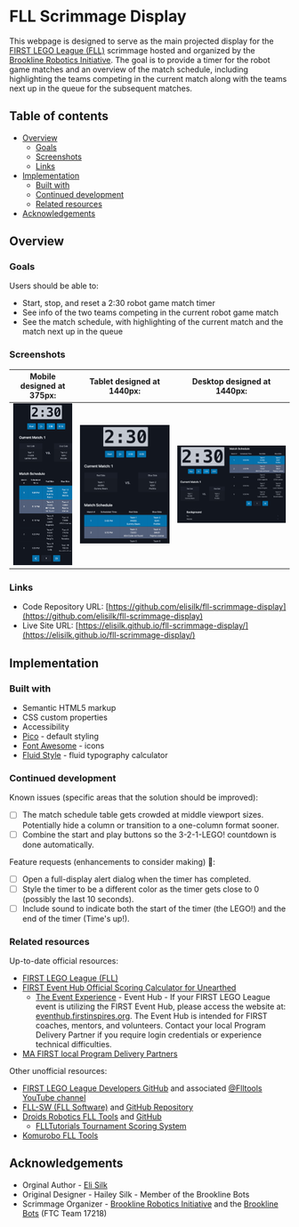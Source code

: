 # FLL Scrimmage Display

This webpage is designed to serve as the main projected display for the [FIRST LEGO League (FLL)](https://www.firstlegoleague.org/) scrimmage hosted and organized by the [Brookline Robotics Initiative](https://www.brooklinerobotics.org/). The goal is to provide a timer for the robot game matches and an overview of the match schedule, including highlighting the teams competing in the current match along with the teams next up in the queue for the subsequent matches.

## Table of contents

- [Overview](#overview)
  - [Goals](#goals)
  - [Screenshots](#screenshots)
  - [Links](#links)
- [Implementation](#implementation)
  - [Built with](#built-with)
  - [Continued development](#continued-development)
  - [Related resources](#related-resources)
- [Acknowledgements](#acknowledgements)

## Overview

### Goals

Users should be able to:

- Start, stop, and reset a 2:30 robot game match timer
- See info of the two teams competing in the current robot game match
- See the match schedule, with highlighting of the current match and the match next up in the queue

### Screenshots

|        Mobile designed at 375px:         |        Tablet designed at 1440px:        | Desktop designed at 1440px:               |
| :--------------------------------------: | :--------------------------------------: | ----------------------------------------- |
| ![](./screenshots/screenshot-mobile.png) | ![](./screenshots/screenshot-tablet.png) | ![](./screenshots/screenshot-desktop.png) |

### Links

- Code Repository URL: [https://github.com/elisilk/fll-scrimmage-display](https://github.com/elisilk/fll-scrimmage-display)
- Live Site URL: [https://elisilk.github.io/fll-scrimmage-display/](https://elisilk.github.io/fll-scrimmage-display/)

## Implementation

### Built with

- Semantic HTML5 markup
- CSS custom properties
- Accessibility
- [Pico](https://picocss.com/) - default styling
- [Font Awesome](https://fontawesome.com/) - icons
- [Fluid Style](https://fluid.style/) - fluid typography calculator

### Continued development

Known issues (specific areas that the solution should be improved):

- [ ] The match schedule table gets crowded at middle viewport sizes. Potentially hide a column or transition to a one-column format sooner.
- [ ] Combine the start and play buttons so the 3-2-1-LEGO! countdown is done automatically.

Feature requests (enhancements to consider making) 🤔:

- [ ] Open a full-display alert dialog when the timer has completed.
- [ ] Style the timer to be a different color as the timer gets close to 0 (possibly the last 10 seconds).
- [ ] Include sound to indicate both the start of the timer (the LEGO!) and the end of the timer (Time's up!).

### Related resources

Up-to-date official resources:

- [FIRST LEGO League (FLL)](https://www.firstlegoleague.org/)
- [FIRST Event Hub Official Scoring Calculator for Unearthed](https://eventhub.firstinspires.org/scoresheet)
  - [The Event Experience](https://www.firstinspires.org/robotics/fll/event-experience) - Event Hub - If your FIRST LEGO League event is utilizing the FIRST Event Hub, please access the website at: [eventhub.firstinspires.org](https://eventhub.firstinspires.org/login). The Event Hub is intended for FIRST coaches, mentors, and volunteers. Contact your local Program Delivery Partner if you require login credentials or experience technical difficulties.
- [MA FIRST local Program Delivery Partners](https://www.firstinspires.org/find-local-support#country=42&stateprov=4466)

Other unofficial resources:

- [FIRST LEGO League Developers GitHub](https://github.com/FirstLegoLeague) and associated [@Flltools YouTube channel](https://www.youtube.com/c/Flltools)
- [FLL-SW (FLL Software)](https://jpschewe.github.io/fll-sw/) and [GitHub Repository](https://github.com/jpschewe/fll-sw)
- [Droids Robotics FLL Tools](https://flltools.flltutorials.com/home) and [GitHub](https://github.com/droidsrobotics)
  - [FLLTutorials Tournament Scoring System](https://tournament.flltutorials.com/)
- [Komurobo FLL Tools](https://komurobo.com/fll/dashboard/)

## Acknowledgements

- Orginal Author - [Eli Silk](https://github.com/elisilk)
- Original Designer - Hailey Silk - Member of the Brookline Bots
- Scrimmage Organizer - [Brookline Robotics Initiative](https://www.brooklinerobotics.org/) and the [Brookline Bots](https://brooklinebots.org/) (FTC Team 17218)
